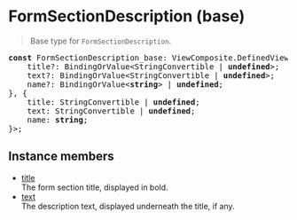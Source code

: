 # FormSectionDescription (base)

> Base type for `FormSectionDescription`.

<pre class="docgen_signature"><b>const</b> FormSectionDescription_base: ViewComposite.DefinedViewComposite&lt;{<br>    title?: BindingOrValue&lt;StringConvertible | <b>undefined</b>&gt;;<br>    text?: BindingOrValue&lt;StringConvertible | <b>undefined</b>&gt;;<br>    name?: BindingOrValue&lt;<b>string</b>&gt; | <b>undefined</b>;<br>}, {<br>    title: StringConvertible | <b>undefined</b>;<br>    text: StringConvertible | <b>undefined</b>;<br>    name: <b>string</b>;<br>}&gt;;</pre>

## Instance members

- [<!--{ref:property}-->title](FormSectionDescription_base_title.md) \
    The form section title, displayed in bold.
- [<!--{ref:property}-->text](FormSectionDescription_base_text.md) \
    The description text, displayed underneath the title, if any.